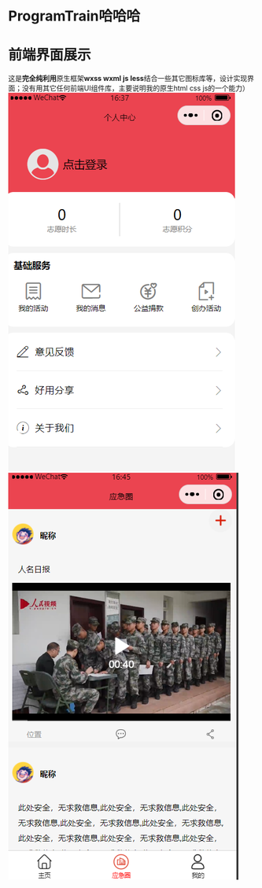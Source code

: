 # ProgramTrain哈哈哈
# 前端界面展示
这是**完全纯利用**原生框架**wxss wxml js less**结合一些其它图标库等，设计实现界面；没有用其它任何前端UI组件库，主要说明我的原生html css js的一个能力）
![输入图片说明](miniProgramTest/4.png)
![输入图片说明](miniProgramTest/5.png)
